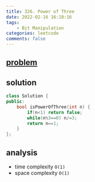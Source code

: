```yaml
---
title: 326. Power of Three
date: 2022-02-16 16:10:16
tags:  
    - Bit Manipulation
categories: leetcode
comments: false
---
```


## [problem](https://leetcode.com/problems/power-of-three/)

## solution

```c++
class Solution {
public:
    bool isPowerOfThree(int n) {
        if(n<1) return false;
        while(n%3==0) n/=3;
        return n==1;
    }
};
```

## analysis
- time complexity `O(1)`
- space complexity `O(1)`

